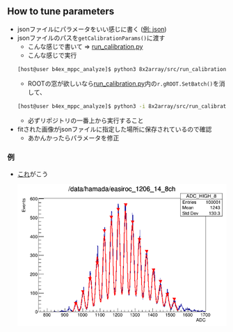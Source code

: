 ## How to tune parameters
- jsonファイルにパラメータをいい感じに書く ([例: json](/8x2array/json/cal_20211206_15_ch4.json))
- jsonファイルのパスを`getCalibrationParams()`に渡す
    - こんな感じで書いて => [run_calibration.py](/8x2array/src/run_calibration.py)
    - こんな感じで実行
    ```bash
    [host@user b4ex_mppc_analyze]$ python3 8x2array/src/run_calibration.py 
    ```
    - ROOTの窓が欲しいなら[run_calibration.py](/8x2array/src/run_calibration.py)内の`r.gROOT.SetBatch()`を消して、
    ```bash
    [host@user b4ex_mppc_analyze]$ python3 -i 8x2array/src/run_calibration.py 
    ```
    - 必ずリポジトリの一番上から実行すること
- fitされた画像がjsonファイルに指定した場所に保存されているので確認
    - あかんかったらパラメータを修正

### 例
- [これ](/8x2array/json/cal_20211206_14_ch8.json)がこう

    ![ex](/docs/images/example_fitted.png)